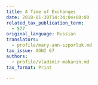 ```yaml
---
title: A Time of Exchanges
date: 2018-01-30T14:34:04+00:00
related_tax_publication_term:
  - 577
original_language: Russian
translators:
  - profile/mary-ann-szporluk.md
tax_issue: AGNI 67
authors:
  - profile/vladimir-makanin.md
tax_format: Print

---
```

